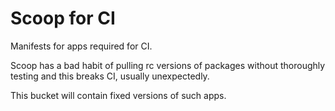 # Scoop for CI

Manifests for apps required for CI.

Scoop has a bad habit of pulling rc versions of packages without thoroughly testing and this breaks CI, usually unexpectedly.

This bucket will contain fixed versions of such apps.
